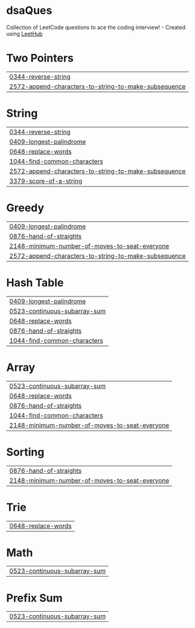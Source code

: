 # dsaQues
Collection of LeetCode questions to ace the coding interview! - Created using [LeetHub](https://github.com/QasimWani/LeetHub)


# Two Pointers
|  |
| ------- |
| [0344-reverse-string](https://github.com/srishti-100/dsaQues/tree/master/0344-reverse-string) |
| [2572-append-characters-to-string-to-make-subsequence](https://github.com/srishti-100/dsaQues/tree/master/2572-append-characters-to-string-to-make-subsequence) |
# String
|  |
| ------- |
| [0344-reverse-string](https://github.com/srishti-100/dsaQues/tree/master/0344-reverse-string) |
| [0409-longest-palindrome](https://github.com/srishti-100/dsaQues/tree/master/0409-longest-palindrome) |
| [0648-replace-words](https://github.com/srishti-100/dsaQues/tree/master/0648-replace-words) |
| [1044-find-common-characters](https://github.com/srishti-100/dsaQues/tree/master/1044-find-common-characters) |
| [2572-append-characters-to-string-to-make-subsequence](https://github.com/srishti-100/dsaQues/tree/master/2572-append-characters-to-string-to-make-subsequence) |
| [3379-score-of-a-string](https://github.com/srishti-100/dsaQues/tree/master/3379-score-of-a-string) |
# Greedy
|  |
| ------- |
| [0409-longest-palindrome](https://github.com/srishti-100/dsaQues/tree/master/0409-longest-palindrome) |
| [0876-hand-of-straights](https://github.com/srishti-100/dsaQues/tree/master/0876-hand-of-straights) |
| [2148-minimum-number-of-moves-to-seat-everyone](https://github.com/srishti-100/dsaQues/tree/master/2148-minimum-number-of-moves-to-seat-everyone) |
| [2572-append-characters-to-string-to-make-subsequence](https://github.com/srishti-100/dsaQues/tree/master/2572-append-characters-to-string-to-make-subsequence) |
# Hash Table
|  |
| ------- |
| [0409-longest-palindrome](https://github.com/srishti-100/dsaQues/tree/master/0409-longest-palindrome) |
| [0523-continuous-subarray-sum](https://github.com/srishti-100/dsaQues/tree/master/0523-continuous-subarray-sum) |
| [0648-replace-words](https://github.com/srishti-100/dsaQues/tree/master/0648-replace-words) |
| [0876-hand-of-straights](https://github.com/srishti-100/dsaQues/tree/master/0876-hand-of-straights) |
| [1044-find-common-characters](https://github.com/srishti-100/dsaQues/tree/master/1044-find-common-characters) |
# Array
|  |
| ------- |
| [0523-continuous-subarray-sum](https://github.com/srishti-100/dsaQues/tree/master/0523-continuous-subarray-sum) |
| [0648-replace-words](https://github.com/srishti-100/dsaQues/tree/master/0648-replace-words) |
| [0876-hand-of-straights](https://github.com/srishti-100/dsaQues/tree/master/0876-hand-of-straights) |
| [1044-find-common-characters](https://github.com/srishti-100/dsaQues/tree/master/1044-find-common-characters) |
| [2148-minimum-number-of-moves-to-seat-everyone](https://github.com/srishti-100/dsaQues/tree/master/2148-minimum-number-of-moves-to-seat-everyone) |
# Sorting
|  |
| ------- |
| [0876-hand-of-straights](https://github.com/srishti-100/dsaQues/tree/master/0876-hand-of-straights) |
| [2148-minimum-number-of-moves-to-seat-everyone](https://github.com/srishti-100/dsaQues/tree/master/2148-minimum-number-of-moves-to-seat-everyone) |
# Trie
|  |
| ------- |
| [0648-replace-words](https://github.com/srishti-100/dsaQues/tree/master/0648-replace-words) |
# Math
|  |
| ------- |
| [0523-continuous-subarray-sum](https://github.com/srishti-100/dsaQues/tree/master/0523-continuous-subarray-sum) |
# Prefix Sum
|  |
| ------- |
| [0523-continuous-subarray-sum](https://github.com/srishti-100/dsaQues/tree/master/0523-continuous-subarray-sum) |